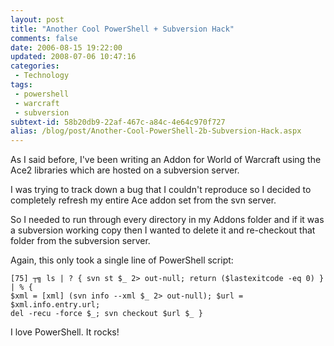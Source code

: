 ```yaml
---
layout: post
title: "Another Cool PowerShell + Subversion Hack"
comments: false
date: 2006-08-15 19:22:00
updated: 2008-07-06 10:47:16
categories:
 - Technology
tags:
 - powershell
 - warcraft
 - subversion
subtext-id: 58b20db9-22af-467c-a84c-4e64c970f727
alias: /blog/post/Another-Cool-PowerShell-2b-Subversion-Hack.aspx
---
```



As I said before, I've been writing an Addon for World of Warcraft using the Ace2 libraries which are hosted on a subversion server. 

I was trying to track down a bug that I couldn't reproduce so I decided to completely refresh my entire Ace addon set from the svn server. 

So I needed to run through every directory in my Addons folder and if it was a subversion working copy then I wanted to delete it and re-checkout that folder from the subversion server. 

Again, this only took a single line of PowerShell script: 
    
    
    [75] ┬╗ ls | ? { svn st $_ 2> out-null; return ($lastexitcode -eq 0) } | % { 
    $xml = [xml] (svn info --xml $_ 2> out-null); $url = $xml.info.entry.url; 
    del -recu -force $_; svn checkout $url $_ }
    

I love PowerShell. It rocks! 

